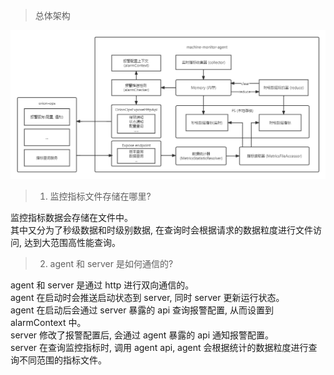 > 总体架构

<img src="../assert/img/machine-monitor-agent/machine-monitor-agent-arch.png" alt="总体架构"/>  

> 1. 监控指标文件存储在哪里?

监控指标数据会存储在文件中。  
其中又分为了秒级数据和时级别数据, 在查询时会根据请求的数据粒度进行文件访问, 达到大范围高性能查询。

> 2. agent 和 server 是如何通信的?

agent 和 server 是通过 http 进行双向通信的。   
agent 在启动时会推送启动状态到 server, 同时 server 更新运行状态。  
agent 在启动后会通过 server 暴露的 api 查询报警配置, 从而设置到 alarmContext 中。  
server 修改了报警配置后, 会通过 agent 暴露的 api 通知报警配置。  
server 在查询监控指标时, 调用 agent api, agent 会根据统计的数据粒度进行查询不同范围的指标文件。
